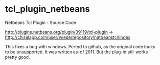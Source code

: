 # tcl_plugin_netbeans
Netbeans Tcl Plugin - Source Code

http://plugins.netbeans.org/plugin/39119/tcl-plugin -> http://chiselapp.com/user/wiede/repository/netbeanstcl/index

This fixes a bug with windows. Ported to github, as the original code looks to be unsupported. It was written as-of 2011. But the plug-in still works pretty good.

